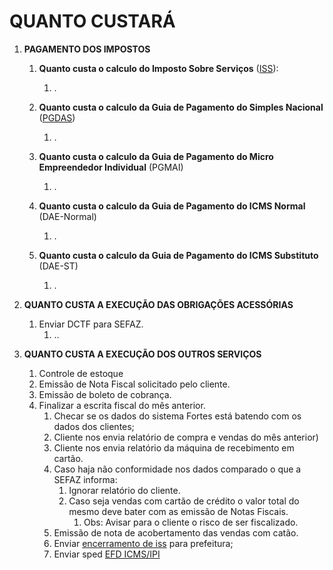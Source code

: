 # QUANTO CUSTARÁ  

 1. <span id=id_pg_impostos></span> **PAGAMENTO DOS IMPOSTOS**

    1. <span id=id_iss></span> **Quanto custa o calculo do  Imposto Sobre Serviços** ([ISS](https://iss.fortaleza.ce.gov.br/grpfor/login.seam?cid=265817)):
       1. .

    2. <span id=id_pg_das></span> **Quanto custa o calculo da  Guia de Pagamento do Simples Nacional** ([PGDAS](http://www8.receita.fazenda.gov.br/SimplesNacional/Servicos/Grupo.aspx?grp=t&area=1))
       1. .

    3. <span id=id_pg_mai></span> **Quanto custa o calculo da  Guia de Pagamento do Micro Empreendedor Individual** (PGMAI)
       1. .

    4. <span id=id_dae_normal></span>**Quanto custa o calculo da  Guia de Pagamento do ICMS Normal** (DAE-Normal)
       1. .

    5. <span id=id_dae_st></span>**Quanto custa o calculo da  Guia de Pagamento do ICMS Substituto** (DAE-ST)
       1. .

 2. <span id=id_obr_acessorias></span>**QUANTO CUSTA A EXECUÇÃO DAS OBRIGAÇÕES ACESSÓRIAS**
    1. Enviar DCTF para SEFAZ.
       1. ..

 3. <span id=id_outros></span>**QUANTO CUSTA A EXECUÇÃO DOS OUTROS SERVIÇOS**
    1. Controle de estoque
    2. Emissão de Nota Fiscal solicitado pelo cliente.
    3. Emissão de boleto de cobrança.
    4. Finalizar a escrita fiscal do mês anterior.
       1. Checar se os dados do sistema Fortes está batendo com os dados dos clientes;
       2. Cliente nos envia relatório de compra e vendas do mês anterior)
       3. Cliente nos envia relatório da máquina de recebimento em cartão.
       4. Caso haja não conformidade nos dados comparado o que a SEFAZ informa:
          1. Ignorar relatório do cliente.
          2. Caso seja vendas com cartão de crédito o valor total do mesmo deve bater com as emissão de Notas Fiscais.
             1. Obs: Avisar para o cliente o risco de ser fiscalizado.
       5. Emissão de nota de acobertamento das vendas com catão.
       6. Enviar [encerramento de iss](https://iss.fortaleza.ce.gov.br/grpfor/login.seam?cid=373082) para prefeitura;
       7. Enviar sped [EFD ICMS/IPI](http://sped.rfb.gov.br/projeto/show/274)

